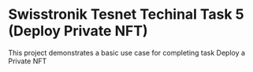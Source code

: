 # Swisstronik Tesnet Techinal Task 5 (Deploy Private NFT)

This project demonstrates a basic use case for completing task Deploy a Private NFT
